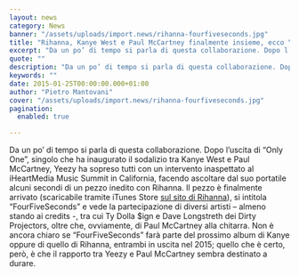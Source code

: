 ```yaml
---
layout: news
category: News
banner: "/assets/uploads/import.news/rihanna-fourfiveseconds.jpg"
title: "Rihanna, Kanye West e Paul McCartney finalmente insieme, ecco “FourFiveSeconds”"
excerpt: "Da un po’ di tempo si parla di questa collaborazione. Dopo l’uscita di “Only One”, singolo che ha inaugurato il sodalizio tra Kanye West e Paul McCartney, Yeezy ha sopreso tutti con un intervento inaspettato al iHeartMedia Music Summit in California, facendo ascoltare dal suo portatile alcuni secondi di un pezzo inedito con Rihanna. Il [&hellip"
quote: ""
description: "Da un po’ di tempo si parla di questa collaborazione. Dopo l’uscita di “Only One”, singolo che ha inaugurato il sodalizio tra Kanye West e Paul McCartney, Yeezy ha sopreso tutti con un intervento inaspettato al iHeartMedia Music Summit in California, facendo ascoltare dal suo portatile alcuni secondi di un pezzo inedito con Rihanna. Il [&hellip"
keywords: ""
date: 2015-01-25T00:00:00.000+01:00
author: "Pietro Mantovani"
cover: "/assets/uploads/import.news/rihanna-fourfiveseconds.jpg"
pagination:
  enabled: true

---
```


[](https://hotmc.com/wp-content/uploads/2015/01/rihanna-fourfiveseconds.jpg)

Da un po’ di tempo si parla di questa collaborazione. Dopo l’uscita di “Only One”, singolo che ha inaugurato il sodalizio tra Kanye West e Paul McCartney, Yeezy ha sopreso tutti con un intervento inaspettato al iHeartMedia Music Summit in California, facendo ascoltare dal suo portatile alcuni secondi di un pezzo inedito con Rihanna. Il pezzo è finalmente arrivato (scaricabile tramite iTunes Store [sul sito di Rihanna](http://www.rihannanow.com/)), si intitola “FourFiveSeconds” e vede la partecipazione di diversi artisti – almeno stando ai credits -, tra cui Ty Dolla $ign e Dave Longstreth dei Dirty Projectors, oltre che, ovviamente, di Paul McCartney alla chitarra. Non è ancora chiaro se “FourFiveSeconds” farà parte del prossimo album di Kanye oppure di quello di Rihanna, entrambi in uscita nel 2015; quello che è certo, però, è che il rapporto tra Yeezy e Paul McCartney sembra destinato a durare.